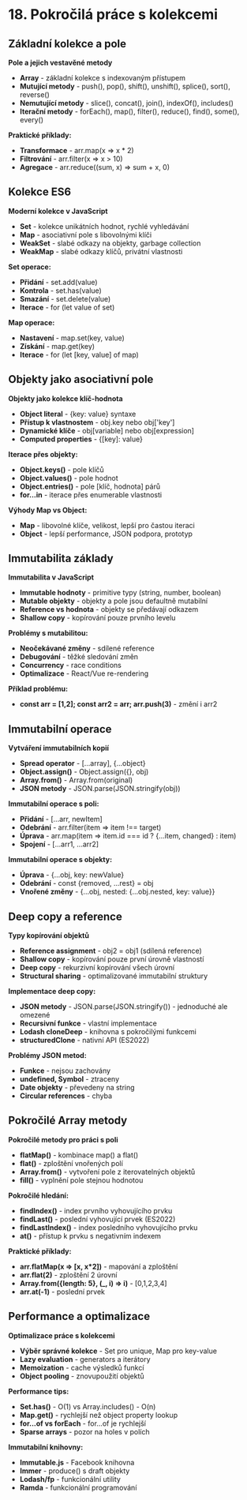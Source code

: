 # 18. Pokročilá práce s kolekcemi

## Základní kolekce a pole

**Pole a jejich vestavěné metody**

* **Array** - základní kolekce s indexovaným přístupem
* **Mutující metody** - push(), pop(), shift(), unshift(), splice(), sort(), reverse()
* **Nemutující metody** - slice(), concat(), join(), indexOf(), includes()
* **Iterační metody** - forEach(), map(), filter(), reduce(), find(), some(), every()

**Praktické příklady:**

* **Transformace** - arr.map(x => x \* 2)
* **Filtrování** - arr.filter(x => x > 10)
* **Agregace** - arr.reduce((sum, x) => sum + x, 0)

## Kolekce ES6

**Moderní kolekce v JavaScript**

* **Set** - kolekce unikátních hodnot, rychlé vyhledávání
* **Map** - asociativní pole s libovolnými klíči
* **WeakSet** - slabé odkazy na objekty, garbage collection
* **WeakMap** - slabé odkazy klíčů, privátní vlastnosti

**Set operace:**

* **Přidání** - set.add(value)
* **Kontrola** - set.has(value)
* **Smazání** - set.delete(value)
* **Iterace** - for (let value of set)

**Map operace:**

* **Nastavení** - map.set(key, value)
* **Získání** - map.get(key)
* **Iterace** - for (let [key, value] of map)

## Objekty jako asociativní pole

**Objekty jako kolekce klíč-hodnota**

* **Object literal** - {key: value} syntaxe
* **Přístup k vlastnostem** - obj.key nebo obj['key']
* **Dynamické klíče** - obj[variable] nebo obj[expression]
* **Computed properties** - {[key]: value}

**Iterace přes objekty:**

* **Object.keys()** - pole klíčů
* **Object.values()** - pole hodnot
* **Object.entries()** - pole [klíč, hodnota] párů
* **for...in** - iterace přes enumerable vlastnosti

**Výhody Map vs Object:**

* **Map** - libovolné klíče, velikost, lepší pro častou iteraci
* **Object** - lepší performance, JSON podpora, prototyp

## Immutabilita základy

**Immutabilita v JavaScript**

* **Immutable hodnoty** - primitive typy (string, number, boolean)
* **Mutable objekty** - objekty a pole jsou defaultně mutabilní
* **Reference vs hodnota** - objekty se předávají odkazem
* **Shallow copy** - kopírování pouze prvního levelu

**Problémy s mutabilitou:**

* **Neočekávané změny** - sdílené reference
* **Debugování** - těžké sledování změn
* **Concurrency** - race conditions
* **Optimalizace** - React/Vue re-rendering

**Příklad problému:**

* **const arr = [1,2]; const arr2 = arr; arr.push(3)** - změní i arr2

## Immutabilní operace

**Vytváření immutabilních kopií**

* **Spread operator** - [...array], {...object}
* **Object.assign()** - Object.assign({}, obj)
* **Array.from()** - Array.from(original)
* **JSON metody** - JSON.parse(JSON.stringify(obj))

**Immutabilní operace s poli:**

* **Přidání** - [...arr, newItem]
* **Odebrání** - arr.filter(item => item !== target)
* **Úprava** - arr.map(item => item.id === id ? {...item, changed} : item)
* **Spojení** - [...arr1, ...arr2]

**Immutabilní operace s objekty:**

* **Úprava** - {...obj, key: newValue}
* **Odebrání** - const {removed, ...rest} = obj
* **Vnořené změny** - {...obj, nested: {...obj.nested, key: value}}

## Deep copy a reference

**Typy kopírování objektů**

* **Reference assignment** - obj2 = obj1 (sdílená reference)
* **Shallow copy** - kopírování pouze první úrovně vlastností
* **Deep copy** - rekurzivní kopírování všech úrovní
* **Structural sharing** - optimalizované immutabilní struktury

**Implementace deep copy:**

* **JSON metody** - JSON.parse(JSON.stringify()) - jednoduché ale omezené
* **Recursivní funkce** - vlastní implementace
* **Lodash cloneDeep** - knihovna s pokročilými funkcemi
* **structuredClone** - nativní API (ES2022)

**Problémy JSON metod:**

* **Funkce** - nejsou zachovány
* **undefined, Symbol** - ztraceny
* **Date objekty** - převedeny na string
* **Circular references** - chyba

## Pokročilé Array metody

**Pokročilé metody pro práci s poli**

* **flatMap()** - kombinace map() a flat()
* **flat()** - zploštění vnořených polí
* **Array.from()** - vytvoření pole z iterovatelných objektů
* **fill()** - vyplnění pole stejnou hodnotou

**Pokročilé hledání:**

* **findIndex()** - index prvního vyhovujícího prvku
* **findLast()** - poslední vyhovující prvek (ES2022)
* **findLastIndex()** - index posledního vyhovujícího prvku
* **at()** - přístup k prvku s negativním indexem

**Praktické příklady:**

* **arr.flatMap(x => [x, x\*2])** - mapování a zploštění
* **arr.flat(2)** - zploštění 2 úrovní
* **Array.from({length: 5}, (\_, i) => i)** - [0,1,2,3,4]
* **arr.at(-1)** - poslední prvek

## Performance a optimalizace

**Optimalizace práce s kolekcemi**

* **Výběr správné kolekce** - Set pro unique, Map pro key-value
* **Lazy evaluation** - generators a iterátory
* **Memoization** - cache výsledků funkcí
* **Object pooling** - znovupoužití objektů

**Performance tips:**

* **Set.has()** - O(1) vs Array.includes() - O(n)
* **Map.get()** - rychlejší než object property lookup
* **for...of vs forEach** - for...of je rychlejší
* **Sparse arrays** - pozor na holes v polích

**Immutabilní knihovny:**

* **Immutable.js** - Facebook knihovna
* **Immer** - produce() s draft objekty
* **Lodash/fp** - funkcionální utility
* **Ramda** - funkcionální programování

